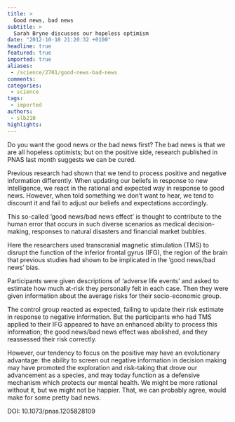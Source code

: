 ```yaml
---
title: >
  Good news, bad news
subtitle: >
  Sarah Bryne discusses our hopeless optimism
date: "2012-10-18 21:20:32 +0100"
headline: true
featured: true
imported: true
aliases:
 - /science/2701/good-news-bad-news
comments:
categories:
 - science
tags:
 - imported
authors:
 - slb210
highlights:
---
```


Do you want the good news or the bad news first? The bad news is that we are all hopeless optimists; but on the positive side, research published in PNAS last month suggests we can be cured.

Previous research had shown that we tend to process positive and negative information differently. When updating our beliefs in response to new intelligence, we react in the rational and expected way in response to good news. However, when told something we don’t want to hear, we tend to discount it and fail to adjust our beliefs and expectations accordingly.

This so-called ‘good news/bad news effect’ is thought to contribute to the human error that occurs in such diverse scenarios as medical decision-making, responses to natural disasters and financial market bubbles.

Here the researchers used transcranial magnetic stimulation (TMS) to disrupt the function of the inferior frontal gyrus (IFG), the region of the brain that previous studies had shown to be implicated in the ‘good news/bad news’ bias.

Participants were given descriptions of ‘adverse life events’ and asked to estimate how much at-risk they personally felt in each case. Then they were given information about the average risks for their socio-economic group.

The control group reacted as expected, failing to update their risk estimate in response to negative information. But the participants who had TMS applied to their IFG appeared to have an enhanced ability to process this information; the good news/bad news effect was abolished, and they reassessed their risk correctly.

However, our tendency to focus on the positive may have an evolutionary advantage: the ability to screen out negative information in decision making may have promoted the exploration and risk-taking that drove our advancement as a species, and may today function as a defensive mechanism which protects our mental health. We might be more rational without it, but we might not be happier. That, we can probably agree, would make for some pretty bad news.

DOI: 10.1073/pnas.1205828109
